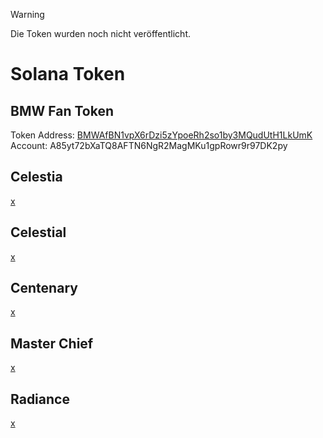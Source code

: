> [!WARNING]
> Die Token wurden noch nicht veröffentlicht.

# Solana Token
## BMW Fan Token
Token Address: [BMWAfBN1vpX6rDzi5zYpoeRh2so1by3MQudUtH1LkUmK](https://explorer.solana.com/address/BMWAfBN1vpX6rDzi5zYpoeRh2so1by3MQudUtH1LkUmK?cluster=devnet)
Account: A85yt72bXaTQ8AFTN6NgR2MagMKu1gpRowr9r97DK2py
## Celestia
[x](https://solscan.io/token/xxx?cluster=devnet)
## Celestial
[x](https://solscan.io/token/xxx?cluster=devnet)
## Centenary
[x](https://solscan.io/token/xxx?cluster=devnet)
## Master Chief
[x](https://solscan.io/token/xxx?cluster=devnet)
## Radiance
[x](https://solscan.io/token/xxx?cluster=devnet)
